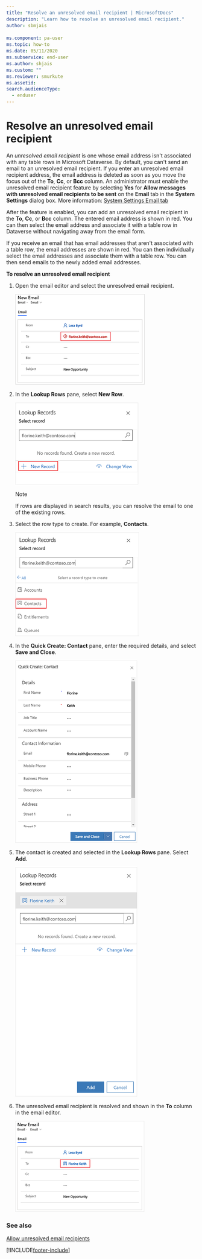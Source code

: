 ```yaml
---
title: "Resolve an unresolved email recipient | MicrosoftDocs"
description: "Learn how to resolve an unresolved email recipient."
author: sbmjais

ms.component: pa-user
ms.topic: how-to
ms.date: 05/11/2020
ms.subservice: end-user
ms.author: shjais
ms.custom: ""
ms.reviewer: smurkute
ms.assetid: 
search.audienceType: 
  - enduser
---
```


# Resolve an unresolved email recipient

An *unresolved email recipient* is one whose email address isn't associated with any table rows in Microsoft Dataverse. By default, you can't send an email to an unresolved email recipient. If you enter an unresolved email recipient address, the email address is deleted as soon as you move the focus out of the **To**, **Cc**, or **Bcc** column. An administrator must enable the unresolved email recipient feature by selecting **Yes** for **Allow messages with unresolved email recipients to be sent** on the **Email** tab in the **System Settings** dialog box. More information: [System Settings Email tab](/power-platform/admin/system-settings-dialog-box-email-tab)

After the feature is enabled, you can add an unresolved email recipient in the **To**, **Cc**, or **Bcc** column. The entered email address is shown in red. You can then select the email address and associate it with a table row in Dataverse without navigating away from the email form.

If you receive an email that has email addresses that aren't associated with a table row, the email addresses are shown in red. You can then individually select the email addresses and associate them with a table row. You can then send emails to the newly added email addresses.

**To resolve an unresolved email recipient**

1. Open the email editor and select the unresolved email recipient.

    ![Unresolved email recipient.](media/unresolved-email.png "Unresolved email recipient")

2. In the **Lookup Rows** pane, select **New Row**.

    ![Lookup Rows pane for unresolved email recipient.](media/unresolved-email-lookup.png "Lookup Rows pane for unresolved email recipient")

    > [!NOTE]
    > If rows are displayed in search results, you can resolve the email to one of the existing rows.

3. Select the row type to create. For example, **Contacts**.

    ![Select a row type.](media/unresolved-email-select-record-type.png "Select a row type")

4. In the **Quick Create: Contact** pane, enter the required details, and select **Save and Close**.

    ![Enter contact details.](media/unresolved-email-create-record.png "Enter contact details")

5. The contact is created and selected in the **Lookup Rows** pane. Select **Add**.

    ![Add the contact.](media/unresolved-email-add-record.png "Add the contact")

6. The unresolved email recipient is resolved and shown in the **To** column in the email editor.

    ![Resolved email recipient.](media/resolved-email-recipient.png "Resolved email recipient")


### See also

[Allow unresolved email recipients](/power-platform/admin/system-settings-dialog-box-email-tab)


[!INCLUDE[footer-include](../includes/footer-banner.md)]
